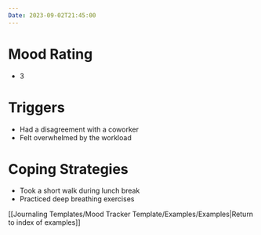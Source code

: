```yaml
---
Date: 2023-09-02T21:45:00
---
```


# Mood Rating

- 3

# Triggers

- Had a disagreement with a coworker
- Felt overwhelmed by the workload

# Coping Strategies

- Took a short walk during lunch break
- Practiced deep breathing exercises

[[Journaling Templates/Mood Tracker Template/Examples/Examples|Return to index of examples]]
